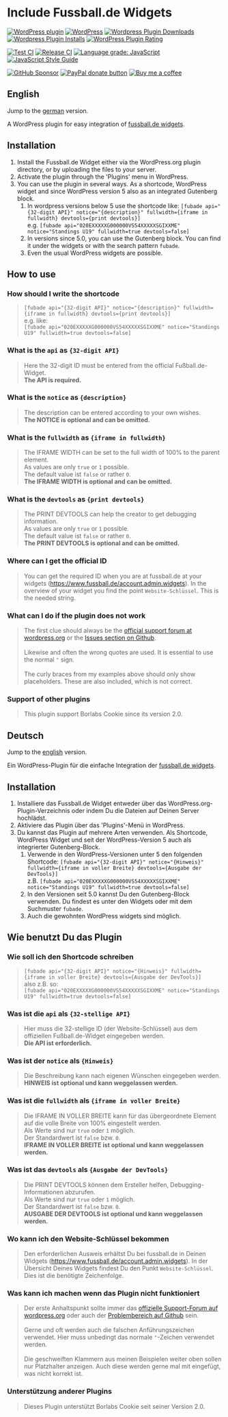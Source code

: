 <!-- markdownlint-disable MD024 -->

# Include Fussball.de Widgets

[![WordPress plugin](https://img.shields.io/wordpress/plugin/v/include-fussball-de-widgets.svg?style=flat-square)](https://wordpress.org/plugins/include-fussball-de-widgets)
[![WordPress](https://img.shields.io/wordpress/plugin/tested/include-fussball-de-widgets.svg?style=flat-square)](https://wordpress.org/plugins/include-fussball-de-widgets)
[![Wordpress Plugin Downloads](https://img.shields.io/wordpress/plugin/dt/include-fussball-de-widgets.svg?style=flat-square)](https://wordpress.org/plugins/include-fussball-de-widgets)
[![Wordpress Plugin Installs](https://img.shields.io/wordpress/plugin/installs/include-fussball-de-widgets.svg?style=flat-square)](https://wordpress.org/plugins/include-fussball-de-widgets)
[![WordPress Plugin Rating](https://img.shields.io/wordpress/plugin/rating/include-fussball-de-widgets?style=flat-square)](https://wordpress.org/plugins/include-fussball-de-widgets)

[![Test CI](https://img.shields.io/github/workflow/status/mheob/include-fussball-de-widgets/Test%20CI?label=Test%20CI&logo=github&style=flat-square)](https://github.com/mheob/include-fussball-de-widgets)
[![Release CI](https://img.shields.io/github/workflow/status/mheob/include-fussball-de-widgets/Release%20CI?label=Release%20CI&logo=github&style=flat-square)](https://github.com/mheob/include-fussball-de-widgets)
[![Language grade: JavaScript](https://img.shields.io/lgtm/grade/javascript/g/mheob/include-fussball-de-widgets.svg?logo=lgtm&logoWidth=18&style=flat-square)](https://lgtm.com/projects/g/mheob/include-fussball-de-widgets/context:javascript)
[![JavaScript Style Guide](https://img.shields.io/badge/code_style-standardjs-brightgreen.svg?style=flat-square)](https://standardjs.com)

[![GitHub Sponsor](https://img.shields.io/badge/Sponsors-333333.svg?style=flat-square&logo=github&logoColor=white)](https://github.com/sponsors/mheob)
[![PayPal donate button](https://img.shields.io/badge/Paypal-Donate-_.svg?style=flat-square&color=003087&logo=paypal)](https://www.paypal.me/mheob)
[![Buy me a coffee](https://img.shields.io/badge/Buy%20me%20a%20coffee-ff813f.svg?style=flat-square&logo=buy%20me%20a%20coffee&logoColor=white)](https://www.buymeacoffee.com/mheob)

## English

Jump to the [german](#deutsch) version.

A WordPress plugin for easy integration of [fussball.de widgets](http://training-service.fussball.de/vereinsmitarbeiter/pressesprecherin/artikel/?tx_meinfussball_pi1%5Bmeinfussball%5D=1911&cHash=8e54ad110b258ac9679d70637b4ff796).

## Installation

1. Install the Fussball.de Widget either via the WordPress.org plugin directory, or by uploading the files to your server.
1. Activate the plugin through the 'Plugins' menu in WordPress.
1. You can use the plugin in several ways. As a shortcode, WordPress widget and since WordPress version 5 also as an integrated Gutenberg block.
   1. In wordpress versions below 5 use the shortcode like:
      `[fubade api="{32-digit API}" notice="{description}" fullwidth={iframe in fullwidth} devtools={print devtools}]`\
      e.g. `[fubade api="020EXXXXXG000000VS54XXXXXSGIXXME" notice="Standings U19" fullwidth=true devtools=false]`
   1. In versions since 5.0, you can use the Gutenberg block. You can find it under the widgets or with the search pattern `fubade`.
   1. Even the usual WordPress widgets are possible.

## How to use

### How should I write the shortcode

> `[fubade api="{32-digit API}" notice="{description}" fullwidth={iframe in fullwidth} devtools={print devtools}]`\
> e.g. like:\
> `[fubade api="020EXXXXXG000000VS54XXXXXSGIXXME" notice="Standings U19" fullwidth=true devtools=false]`

### What is the `api` as `{32-digit API}`

> Here the 32-digit ID must be entered from the official Fußball.de-Widget.\
> **The API is required.**

### What is the `notice` as `{description}`

> The description can be entered according to your own wishes.\
> **The NOTICE is optional and can be omitted.**

### What is the `fullwidth` as `{iframe in fullwidth}`

> The IFRAME WIDTH can be set to the full width of 100% to the parent element.\
> As values are only `true` or `1` possible.\
> The default value ist `false` or rather `0`.\
> **The IFRAME WIDTH is optional and can be omitted.**

### What is the `devtools` as `{print devtools}`

> The PRINT DEVTOOLS can help the creator to get debugging information.\
> As values are only `true` or `1` possible.\
> The default value ist `false` or rather `0`.\
> **The PRINT DEVTOOLS is optional and can be omitted.**

### Where can I get the official ID

> You can get the required ID when you are at fussball.de at your widgets (<https://www.fussball.de/account.admin.widgets>). In the overview of your widget you find the point `Website-Schlüssel`. This is the needed string.

### What can I do if the plugin does not work

> The first clue should always be the [official support forum at wordpress.org](https://wordpress.org/support/plugin/include-fussball-de-widgets) or the [Issues section on Github](https://github.com/mheob/include-fussball-de-widgets/issues).\
> \
> Likewise and often the wrong quotes are used. It is essential to use the normal `"` sign.\
> \
> The curly braces from my examples above should only show placeholders. These are also included, which is not correct.

### Support of other plugins

> This plugin support Borlabs Cookie since its version 2.0.

## Deutsch

Jump to the [english](#english) version.

Ein WordPress-Plugin für die einfache Integration der [fussball.de widgets](http://training-service.fussball.de/vereinsmitarbeiter/pressesprecherin/artikel/?tx_meinfussball_pi1%5Bmeinfussball%5D=1911&cHash=8e54ad110b258ac9679d70637b4ff796).

## Installation

1. Installiere das Fussball.de Widget entweder über das WordPress.org-Plugin-Verzeichnis oder indem Du die Dateien auf Deinen Server hochlädst.
1. Aktiviere das Plugin über das 'Plugins'-Menü in WordPress.
1. Du kannst das Plugin auf mehrere Arten verwenden. Als Shortcode, WordPress Widget und seit der WordPress-Version 5 auch als integrierter Gutenberg-Block.
   1. Verwende in den WordPress-Versionen unter 5 den folgenden Shortcode:
      `[fubade api="{32-digit API}" notice="{Hinweis}" fullwidth={iframe in voller Breite} devtools={Ausgabe der DevTools}]`\
      z.B. `[fubade api="020EXXXXXG000000VS54XXXXXSGIXXME" notice="Standings U19" fullwidth=true devtools=false]`
   1. In den Versionen seit 5.0 kannst Du den Gutenberg-Block verwenden. Du findest es unter den Widgets oder mit dem Suchmuster `fubade`.
   1. Auch die gewohnten WordPress widgets sind möglich.

## Wie benutzt Du das Plugin

### Wie soll ich den Shortcode schreiben

> `[fubade api="{32-digit API}" notice="{Hinweis}" fullwidth={iframe in voller Breite} devtools={Ausgabe der DevTools}]`\
> also z.B. so:\
> `[fubade api="020EXXXXXG000000VS54XXXXXSGIXXME" notice="Standings U19" fullwidth=true devtools=false]`

### Was ist die `api` als `{32-stellige API}`

> Hier muss die 32-stellige ID (der Website-Schlüssel) aus dem offiziellen Fußball.de-Widget eingegeben werden.\
> **Die API ist erforderlich.**

### Was ist der `notice` als `{Hinweis}`

> Die Beschreibung kann nach eigenen Wünschen eingegeben werden.\
> **HINWEIS ist optional und kann weggelassen werden.**

### Was ist die `fullwidth` als `{iframe in voller Breite}`

> Die IFRAME IN VOLLER BREITE kann für das übergeordnete Element auf die volle Breite von 100% eingestellt werden.\
> Als Werte sind nur `true` oder `1` möglich.\
> Der Standardwert ist `false` bzw. `0`.\
> **IFRAME IN VOLLER BREITE ist optional und kann weggelassen werden.**

### Was ist das `devtools` als `{Ausgabe der DevTools}`

> Die PRINT DEVTOOLS können dem Ersteller helfen, Debugging-Informationen abzurufen.\
> Als Werte sind nur `true` oder `1` möglich.\
> Der Standardwert ist `false` bzw. `0`.\
> **AUSGABE DER DEVTOOLS ist optional und kann weggelassen werden.**

### Wo kann ich den Website-Schlüssel bekommen

> Den erforderlichen Ausweis erhältst Du bei fussball.de in Deinen Widgets (<https://www.fussball.de/account.admin.widgets>). In der Übersicht Deines Widgets findest Du den Punkt `Website-Schlüssel`. Dies ist die benötigte Zeichenfolge.

### Was kann ich machen wenn das Plugin nicht funktioniert

> Der erste Anhaltspunkt sollte immer das [offizielle Support-Forum auf wordpress.org](https://wordpress.org/support/plugin/include-fussball-de-widgets) oder auch der [Problembereich auf Github](https://github.com/mheob/include-fussball-de-widgets/issues) sein.\
> \
> Gerne und oft werden auch die falschen Anführungszeichen verwendet. Hier muss unbedingt das normale `"`-Zeichen verwendet werden.\
> \
> Die geschweiften Klammern aus meinen Beispielen weiter oben sollen nur Platzhalter anzeigen. Auch diese werden gerne mal mit eingefügt, was nicht korrekt ist.

### Unterstützung anderer Plugins

> Dieses Plugin unterstützt Borlabs Cookie seit seiner Version 2.0.

